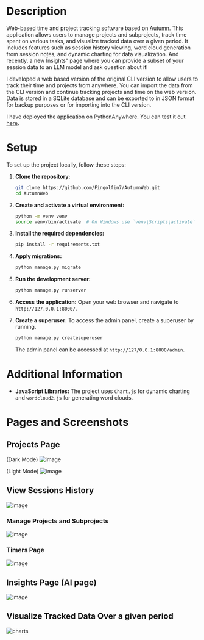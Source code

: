 # Description

Web-based time and project tracking software based on [Autumn](https://github.com/Fingolfin7/Autumn). 
This application allows users to manage projects and subprojects, track time spent on various tasks, 
and visualize tracked data over a given period. It includes features such as session history viewing, 
word cloud generation from session notes, and dynamic charting for data visualization. And recently, a 
new Ïnsights" page where you can provide a subset of your session data to an LLM model and ask question about it!

I developed a web based version of the original CLI version to allow users to track their time and projects from anywhere. 
You can import the data from the CLI version and continue tracking projects and time on the web version. 
Data is stored in a SQLite database and can be exported to in JSON format for backup purposes or for importing into the CLI version.

I have deployed the application on PythonAnywhere. You can test it out [here](http://fingolfin7.pythonanywhere.com/).

# Setup

To set up the project locally, follow these steps:

1. **Clone the repository:**
    ```sh
    git clone https://github.com/Fingolfin7/AutumnWeb.git
    cd AutumnWeb
    ```

2. **Create and activate a virtual environment:**
    ```sh
    python -m venv venv
    source venv/bin/activate  # On Windows use `venv\Scripts\activate`
    ```

3. **Install the required dependencies:**
    ```sh
    pip install -r requirements.txt
    ```

4. **Apply migrations:**
    ```sh
    python manage.py migrate
    ```

5. **Run the development server:**
    ```sh
    python manage.py runserver
    ```

6. **Access the application:**
    Open your web browser and navigate to `http://127.0.0.1:8000/`.

7. **Create a superuser:**
    To access the admin panel, create a superuser by running.
    ```sh
    python manage.py createsuperuser
    ```
    The admin panel can be accessed at `http://127/0.0.1:8000/admin`.

# Additional Information

- **JavaScript Libraries:** The project uses `Chart.js` for dynamic charting and `wordcloud2.js` for generating word clouds.

# Pages and Screenshots

## Projects Page
(Dark Mode)
![image](https://github.com/user-attachments/assets/dc04d27d-8665-4cab-af84-9c72ede1cd57)

(Light Mode)
![image](https://github.com/user-attachments/assets/d8e30b80-44f1-48ae-b5cf-5b5726e3ffe4)

## View Sessions History
![image](https://github.com/user-attachments/assets/ef04676e-363c-4c71-b305-99870eeb0f7a)


### Manage Projects and Subprojects

![image](https://github.com/user-attachments/assets/3aa4e01f-d66f-42d3-ad9a-0b7ff5495805)


### Timers Page
![image](https://github.com/user-attachments/assets/ed9a3e5f-ad4d-48d5-9a90-cd38548dea7f)

## Insights Page (AI page)

![image](https://github.com/user-attachments/assets/b9b7bc73-b61b-4a7c-abb7-c78dfb7c2818)


## Visualize Tracked Data Over a given period
![charts](https://github.com/user-attachments/assets/23cc10d5-e5f1-421d-a1cb-8b45521d45fc)
